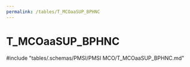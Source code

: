 ```yaml
---
permalink: /tables/T_MCOaaSUP_BPHNC
---
```

# T\_MCOaaSUP\_BPHNC
<!-- SPDX-License-Identifier: MPL-2.0 -->

<!-- ATTENTION : Ne pas supprimer ou modifier la ligne ci-dessous -->
#include "tables/.schemas/PMSI/PMSI MCO/T_MCOaaSUP_BPHNC.md"
<!-- ATTENTION : Ne pas supprimer ou modifier la ligne ci-dessus -->
